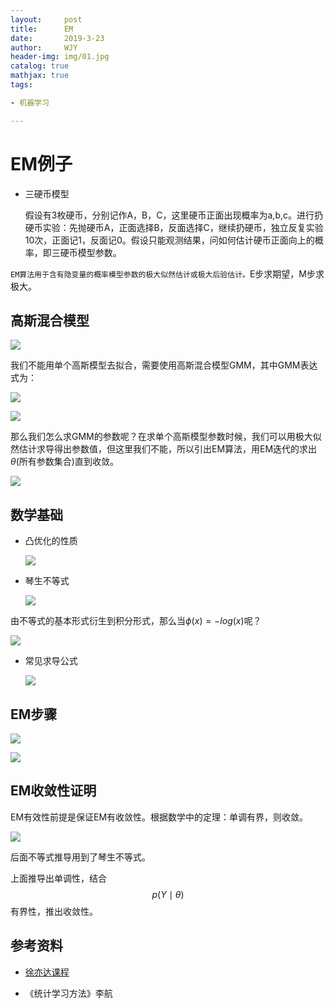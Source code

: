 ```yaml
---
layout:     post
title:      EM
date:       2019-3-23
author:     WJY
header-img: img/01.jpg
catalog: true
mathjax: true
tags:

- 机器学习

---
```




# EM例子

- 三硬币模型

  假设有3枚硬币，分别记作A，B，C，这里硬币正面出现概率为a,b,c。进行扔硬币实验：先抛硬币A，正面选择B，反面选择C，继续扔硬币，独立反复实验10次，正面记1，反面记0。假设只能观测结果，问如何估计硬币正面向上的概率，即三硬币模型参数。

`EM算法用于含有隐变量的概率模型参数的极大似然估计或极大后验估计。`E步求期望，M步求极大。



## 高斯混合模型

![](https://ws1.sinaimg.cn/large/006tKfTcly1g1cptmcolej30yq0hmgvn.jpg)

我们不能用单个高斯模型去拟合，需要使用高斯混合模型GMM，其中GMM表达式为：

![](https://ws3.sinaimg.cn/large/006tKfTcly1g1cpvmrx3ij30g603aglp.jpg)

![](https://ws4.sinaimg.cn/large/006tKfTcly1g1cpwkg8lmj30yg0jk15w.jpg)

那么我们怎么求GMM的参数呢？在求单个高斯模型参数时候，我们可以用极大似然估计求导得出参数值，但这里我们不能，所以引出EM算法，用EM迭代的求出$\theta$(所有参数集合)直到收敛。



![](https://ws3.sinaimg.cn/large/006tKfTcly1g1crcmr84yj31760matta.jpg)



## 数学基础

- 凸优化的性质

  ![](https://ws1.sinaimg.cn/large/006tKfTcly1g1cq06gxrmj30u80heq5h.jpg)

- 琴生不等式

  ![](https://ws1.sinaimg.cn/large/006tKfTcly1g1cq0p9usbj30wa0l276z.jpg)

由不等式的基本形式衍生到积分形式，那么当$\phi(x)=-log(x)$呢？

![](https://ws4.sinaimg.cn/large/006tKfTcly1g1cq4t7qp2j30xk0ioq61.jpg)

- 常见求导公式

  ![](https://ws2.sinaimg.cn/large/006tKfTcly1g1cs1jm5g1j30qm0me40w.jpg)





## EM步骤

![](https://ws1.sinaimg.cn/large/006tKfTcly1g1ct169nhqj30r2092416.jpg)

![](https://ws4.sinaimg.cn/large/006tKfTcly1g1ct2ja80vj30r407o0vn.jpg)

## EM收敛性证明

EM有效性前提是保证EM有收敛性。根据数学中的定理：单调有界，则收敛。

![](https://ws3.sinaimg.cn/large/006tKfTcly1g1ct6mbbakj30r210246l.jpg)

  

后面不等式推导用到了琴生不等式。

上面推导出单调性，结合 $$p(Y\mid\theta)$$ 有界性，推出收敛性。



## 参考资料

- [徐亦达课程](https://github.com/roboticcam/machine-learning-notes)

- 《统计学习方法》李航

  
